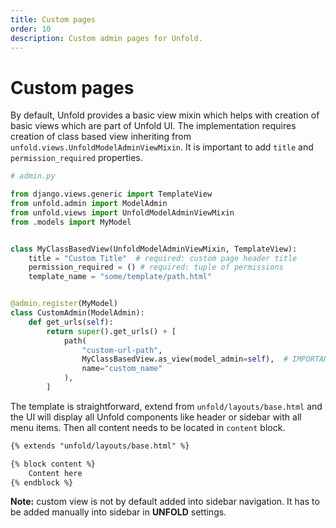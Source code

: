```yaml
---
title: Custom pages
order: 10
description: Custom admin pages for Unfold.
---
```


# Custom pages

By default, Unfold provides a basic view mixin which helps with creation of basic views which are part of Unfold UI. The implementation requires creation of class based view inheriting from `unfold.views.UnfoldModelAdminViewMixin`. It is important to add `title` and `permission_required` properties.

```python
# admin.py

from django.views.generic import TemplateView
from unfold.admin import ModelAdmin
from unfold.views import UnfoldModelAdminViewMixin
from .models import MyModel


class MyClassBasedView(UnfoldModelAdminViewMixin, TemplateView):
    title = "Custom Title"  # required: custom page header title
    permission_required = () # required: tuple of permissions
    template_name = "some/template/path.html"


@admin.register(MyModel)
class CustomAdmin(ModelAdmin):
    def get_urls(self):
        return super().get_urls() + [
            path(
                "custom-url-path",
                MyClassBasedView.as_view(model_admin=self),  # IMPORTANT: model_admin is required
                name="custom_name"
            ),
        ]
```

The template is straightforward, extend from `unfold/layouts/base.html` and the UI will display all Unfold components like header or sidebar with all menu items. Then all content needs to be located in `content` block.

```html
{% extends "unfold/layouts/base.html" %}

{% block content %}
    Content here
{% endblock %}
```

**Note:** custom view is not by default added into sidebar navigation. It has to be added manually into sidebar in **UNFOLD** settings.

